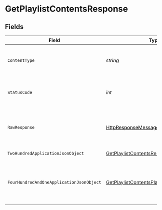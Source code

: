 # GetPlaylistContentsResponse


## Fields

| Field                                                                                                                | Type                                                                                                                 | Required                                                                                                             | Description                                                                                                          |
| -------------------------------------------------------------------------------------------------------------------- | -------------------------------------------------------------------------------------------------------------------- | -------------------------------------------------------------------------------------------------------------------- | -------------------------------------------------------------------------------------------------------------------- |
| `ContentType`                                                                                                        | *string*                                                                                                             | :heavy_check_mark:                                                                                                   | HTTP response content type for this operation                                                                        |
| `StatusCode`                                                                                                         | *int*                                                                                                                | :heavy_check_mark:                                                                                                   | HTTP response status code for this operation                                                                         |
| `RawResponse`                                                                                                        | [HttpResponseMessage](https://learn.microsoft.com/en-us/dotnet/api/system.net.http.httpresponsemessage?view=net-5.0) | :heavy_check_mark:                                                                                                   | Raw HTTP response; suitable for custom response parsing                                                              |
| `TwoHundredApplicationJsonObject`                                                                                    | [GetPlaylistContentsResponseBody](../../Models/Requests/GetPlaylistContentsResponseBody.md)                          | :heavy_minus_sign:                                                                                                   | The playlist contents                                                                                                |
| `FourHundredAndOneApplicationJsonObject`                                                                             | [GetPlaylistContentsPlaylistsResponseBody](../../Models/Requests/GetPlaylistContentsPlaylistsResponseBody.md)        | :heavy_minus_sign:                                                                                                   | Unauthorized - Returned if the X-Plex-Token is missing from the header or query.                                     |